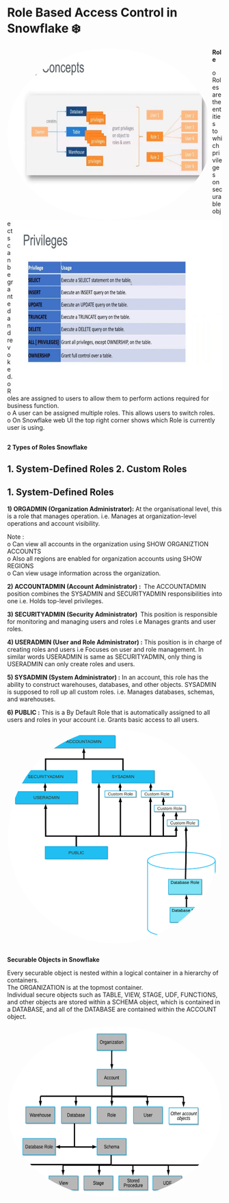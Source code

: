 # Role Based Access Control in Snowflake  ❄️

<div align="center">
<img align="left" alt="Snowflake" src="https://github.com/urja2001/Snowflake-Complete-Notes-HandsOn/blob/651f506e9ce6a3792d99d2c4db0256e6b5e2de8a/Chapter%2000%20-%20Architecture%20of%20%20Snowflake/pics/Key%20Concepts%20in%20RBAC.jpg" width="480" height="400" style="border-radius:50%">
<img align="right" alt="Snowflake" src="https://github.com/urja2001/Snowflake-Complete-Notes-HandsOn/blob/42a442126d799a0baeeb0d721b4274a77fa9e4ba/Chapter%2000%20-%20Architecture%20of%20%20Snowflake/pics/Privilages%20in%20RBAC.jpg" width="490" height="400">
</div>
 
**Role** 

 o	Roles are the entities to which privileges on securable objects can be granted and revoked.<br>
 o	Roles are assigned to users to allow them to perform actions required for business function.<br>
 o	A user can be assigned multiple roles. This  allows users to switch roles.<br>
 o	On Snowflake web UI the top right corner shows which Role is currently user is using.<br>

##
**2 Types of Roles Snowflake <br>**

 **1. System-Defined Roles**     **2. Custom Roles**
---

**1. System-Defined Roles**
---

<b> 1) ORGADMIN (Organization Administrator):</b> At the organisational level, this is a role that manages operation. i.e. Manages at organization-level operations and account visibility.

Note :<br>
       o Can view all accounts in the organization using SHOW ORGANIZTION ACCOUNTS <br>
       o Also all regions are enabled for organization accounts using SHOW REGIONS <br>
       o Can view usage information across the organization.<br>

<b> 2) ACCOUNTADMIN (Account Administrator) : </b> The ACCOUNTADMIN position combines the SYSADMIN and SECURITYADMIN responsibilities into one i.e. Holds top-level privileges.

<b> 3) SECURITYADMIN (Security Administrator)  </b> This position is responsible for monitoring and managing users and roles i.e Manages grants and user roles.

<b> 4) USERADMIN (User and Role Administrator) :</b> This position is in charge of creating roles and users i.e Focuses on user and role management.
In similar words USERADMIN is same as SECURITYADMIN, only thing is USERADMIN can only create roles and users.

<b> 5) SYSADMIN (System Administrator) :</b> In an account, this role has the ability to construct warehouses, databases, and other objects. SYSADMIN is supposed to roll up all custom roles. i.e. Manages databases, schemas, and warehouses.

<b> 6) PUBLIC :</b> This is a By Default Role that is automatically assigned to all users and roles in your account i.e. Grants basic access to all users.

<div align="center">
<img align="center" alt="Snowflake" src="https://github.com/urja2001/Snowflake-Complete-Notes-HandsOn/blob/8410a1f983eef712c2ee6e9b24653760e25c5653/Chapter%2000%20-%20Architecture%20of%20%20Snowflake/pics/RBAC2.jpg" width="500" height="500" style="border-radius:50%">
</div>

## 
**Securable Objects in Snowflake**

Every securable object is nested within a logical container in a hierarchy of containers. <br>
The ORGANIZATION is at the topmost container.<br>
Individual secure objects such as TABLE, VIEW, STAGE, UDF, FUNCTIONS, and other objects are stored within a SCHEMA object, which is contained in a DATABASE, and all of the DATABASE are contained within the ACCOUNT object.<br>


<div align="center">
<img align="center" alt="Snowflake" src="https://github.com/urja2001/Snowflake-Complete-Notes-HandsOn/blob/5968fd74abd7acf8503602f3dbccce0a5ffd719b/Chapter%2000%20-%20Architecture%20of%20%20Snowflake/pics/RBAC3.jpg" width="500" height="400" style="border-radius:50%">
</div>
